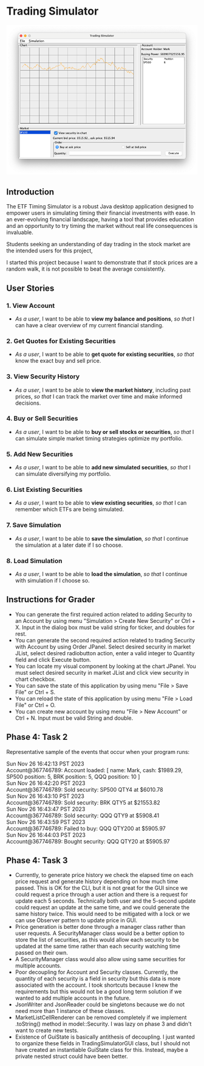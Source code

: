 # Trading Simulator

![Application Screenshot](screenshots/screenshot_update.png)

## Introduction

The ETF Timing Simulator is a robust Java desktop application designed to empower users in simulating timing their financial investments with ease. In an ever-evolving financial landscape, having a tool that provides education and an opportunity to try timing the market without real life consequences is invaluable.

Students seeking an understanding of day trading in the stock market are the intended users for this project,

I started this project because I want to demonstrate that if stock prices are a random walk, it is not possible to beat the average consistently.

## User Stories

### 1. View Account
- *As a user*, I want to be able to **view my balance and positions**, *so that* I can have a clear overview of my current financial standing.

### 2. Get Quotes for Existing Securities
- *As a user*, I want to be able to **get quote for existing securities**, *so that* know the exact buy and sell price.

### 3. View Security History
- *As a user*, I want to be able to **view the market history**, including past prices, *so that* I can track the market over time and make informed decisions.

### 4. Buy or Sell Securities
- *As a user*, I want to be able to **buy or sell stocks or securities**, *so that* I can simulate simple market timing strategies optimize my portfolio.

### 5. Add New Securities
- *As a user*, I want to be able to **add new simulated securities**, *so that* I can simulate diversifying my portfolio.

### 6. List Existing Securities
- *As a user*, I want to be able to **view existing securities**, *so that* I can remember which ETFs are being simulated.

### 7. Save Simulation
- *As a user*, I want to be able to **save the simulation**, *so that* I continue the simulation at a later date if I so choose.

### 8. Load Simulation
- *As a user*, I want to be able to **load the simulation**, *so that* I continue with simulation if I choose so.

## Instructions for Grader
- You can generate the first required action related to adding Security to an Account by using menu "Simulation > Create New Security" or Ctrl + X. Input in the dialog box must be valid string for ticker, and doubles for rest.
- You can generate the second required action related to trading Security with Account by using Order JPanel. Select desired security in market JList, select desired radiobutton action, enter a valid integer to Quantity field and click Execute button.
- You can locate my visual component by looking at the chart JPanel. You must select desired security in market JList and click view security in chart checkbox.
- You can save the state of this application by using menu "File > Save File" or Ctrl + S.
- You can reload the state of this application by using menu "File > Load File" or Ctrl + O.
- You can create new account by using menu "File > New Account" or Ctrl + N. Input must be valid String and double.

## Phase 4: Task 2
Representative sample of the events that occur when your program runs:

Sun Nov 26 16:42:13 PST 2023\
Account@367746789: Account loaded: [ name: Mark, cash: $1989.29, SP500 position: 5, BRK position: 5, QQQ position: 10 ]\
Sun Nov 26 16:42:20 PST 2023\
Account@367746789: Sold security: SP500 QTY4 at $6010.78\
Sun Nov 26 16:43:10 PST 2023\
Account@367746789: Sold security: BRK QTY5 at $21553.82\
Sun Nov 26 16:43:47 PST 2023\
Account@367746789: Sold security: QQQ QTY9 at $5908.41\
Sun Nov 26 16:43:59 PST 2023\
Account@367746789: Failed to buy: QQQ QTY200 at $5905.97\
Sun Nov 26 16:44:03 PST 2023\
Account@367746789: Bought security: QQQ QTY20 at $5905.97

## Phase 4: Task 3
- Currently, to generate price history we check the elapsed time on each price request and generate history depending on how much time passed. This is OK for the CLI, but it is not great for the GUI since we could request a price through a user action and there is a request for update each 5 seconds. Technically both user and the 5-second update could request an update at the same time, and we could generate the same history twice. This would need to be mitigated with a lock or we can use Observer pattern to update price in GUI.
- Price generation is better done through a manager class rather than user requests. A SecurityManager class would be a better option to store the list of securities, as this would allow each security to be updated at the same time rather than each security watching time passed on their own.
- A SecurityManager class would also allow using same securities for multiple accounts.
- Poor decoupling for Account and Security classes. Currently, the quantity of each security is a field in security but this data is more associated with the account. I took shortcuts because I knew the requirements but this would not be a good long term solution if we wanted to add multiple accounts in the future.
- JsonWriter and JsonReader could be singletons because we do not need more than 1 instance of these classes.
- MarketListCellRenderer can be removed completely if we implement .toString() method in model::Security. I was lazy on phase 3 and didn't want to create new tests.
- Existence of GuiState is basically antithesis of decoupling. I just wanted to organize these fields in TradingSimulatorGUI class, but I should not have created an instantiable GuiState class for this. Instead, maybe a private nested struct could have been better.